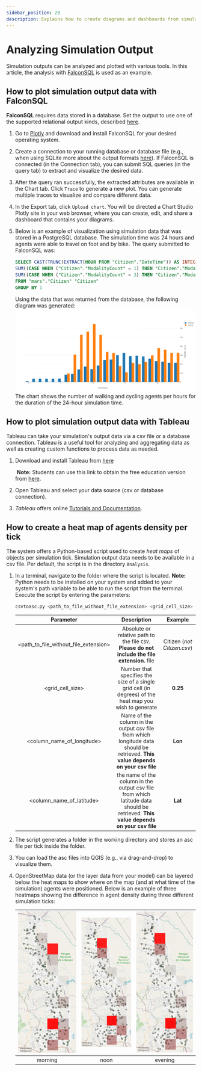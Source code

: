 ```yaml
---
sidebar_position: 20
description: Explains how to create diagrams and dashboards from simulation output.
---
```

# Analyzing Simulation Output

Simulation outputs can be analyzed and plotted with various tools. In this article, the analysis with [FalconSQL](https://plotly.com/chart-studio-help/database-connectors/personal-login/) is used as an example.

## How to plot simulation output data with FalconSQL

**FalconSQL** requires data stored in a database. Set the output to use one of the supported relational output kinds, described [here](../configuration/sim_output_formats.md).

1. Go to [Plotly](https://plotly.com/chart-studio-help/database-connectors/personal-login/) and download and install FalconSQL for your desired operating system.

2. Create a connection to your running database or database file (e.g., when using SQLite more about the output formats [here](../configuration/sim_output_formats.md)). If FalconSQL is connected (in the Connection tab), you can submit SQL queries (in the query tab) to extract and visualize the desired data.

3. After the query ran successfully, the extracted attributes are available in the Chart tab. Click `Trace` to generate a new plot. You can generate multiple traces to visualize and compare different data.

4. In the Export tab, click `Upload chart`. You will be directed a Chart Studio Plotly site in your web browser, where you can create, edit, and share a dashboard that contains your diagrams.

5. Below is an example of visualization using simulation data that was stored in a PostgreSQL database. The simulation time was 24 hours and agents were able to travel on foot and by bike. The query submitted to FalconSQL was:

   ```sql
   SELECT CAST(TRUNC(EXTRACT(HOUR FROM "Citizen"."DateTime")) AS INTEGER) AS "hr:DateTime",
   SUM((CASE WHEN ("Citizen"."ModalityCount" = 1) THEN "Citizen"."ModalityCount" ELSE NULL END)) AS "sum:Calc_walk",
   SUM((CASE WHEN ("Citizen"."ModalityCount" = 3) THEN "Citizen"."ModalityCount" ELSE NULL END)) AS "sum:Calc_cycle"
   FROM "mars"."Citizen" "Citizen"
   GROUP BY 1
   ```

   Using the data that was returned from the database, the following diagram was generated:
   ![Barchart for walking and cycling](walk_cycle_barchart.png)
   The chart shows the number of walking and cycling agents per hours for the duration of the 24-hour simulation time.

## How to plot simulation output data with Tableau

Tableau can take your simulation's output data via a csv file or a database connection. Tableau is a useful tool for analyzing and aggregating data as well as creating custom functions to process data as needed.

1. Download and install Tableau from [here](https://www.tableau.com/de-de/products/desktop/download) 

   ​	**Note:** Students can use this link to obtain the free education version from [here](https://www.tableau.com/academic/students).

2. Open Tableau and select your data source (csv or database connection).

3. _Tableau_ offers online [Tutorials and Documentation](https://help.tableau.com/current/pro/desktop/en-us/gettingstarted_overview.htm).

## How to create a heat map of agents density per tick

The system offers a Python-based script used to create _heat maps_ of objects per simulation tick. Simulation output data needs to be available in a csv file. Per default, the script is in the directory `Analysis`.

1. In a terminal, navigate to the folder where the script is located. **Note:** Python needs to be installed on your system and added to your system's path variable to be able to run the script from the terminal. Execute the script by entering the parameters:

      ```bash
      csvtoasc.py <path_to_file_without_file_extension> <grid_cell_size> <column_name_of_longitude> <column_name_of_latitude> 
      ```
      | Parameter | Description | Example |
      | :----------------------------------------------------------: | :----------------------------------------------------------: | :----------------------------------------------------------: |
      |  <path_to_file_without_file_extension>  |          Absolute or relative path to the file `CSV`. **Please do not include the file extension.** file |  Citizen (_not Citizen.csv_)|
      |  <grid_cell_size>  |          Number that specifies the size of a single grid cell (in degrees) of the heat map you wish to generate |  **0.25**|
      |  <column_name_of_longitude>  |          Name of the column in the output csv file from which longitude data should be retrieved. **This value depends on your csv file** |  **Lon** |
      |  <column_name_of_latitude>  |          the name of the column in the output csv file from which latitude data should be retrieved. **This value depends on your csv file** |  **Lat**|

2. The script generates a folder in the working directory and stores an asc file per tick inside the folder.

3. You can load the asc files into QGIS (e.g., via drag-and-drop) to visualize them.

4. OpenStreetMap data (or the layer data from your model) can be layered below the heat maps to show where on the map (and at what time of the simulation) agents were positioned. Below is an example of three heatmaps showing the difference in agent density during three different simulation ticks:

   | ![Morning](knp_heatmap_morning.png) | ![noon](knp_heatmap_noon.png) | ![evening](knp_heatmap_evening.png) |
   | :----------------------------------------------------------: | :----------------------------------------------------------: | :----------------------------------------------------------: |
   |                           morning                            |                             noon                             |                           evening                            |

   

   